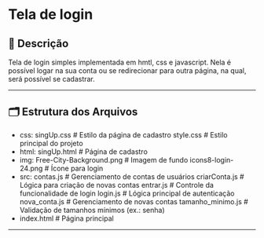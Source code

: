 # Tela de login

## 📄 Descrição
Tela de login simples implementada em hmtl, css e javascript. Nela é possível logar na sua conta ou se redirecionar para outra página, na qual, será possível se cadastrar.

---

## 🗂️ Estrutura dos Arquivos

- css:
   singUp.css        # Estilo da página de cadastro
   style.css         # Estilo principal do projeto
- html:
   singUp.html       # Página de cadastro
- img:
   Free-City-Background.png  # Imagem de fundo
   icons8-login-24.png       # Ícone para login
- src:
   contas.js         # Gerenciamento de contas de usuários
   criarConta.js     # Lógica para criação de novas contas
   entrar.js         # Controle da funcionalidade de login
   login.js          # Lógica principal de autenticação
   nova_conta.js     # Gerenciamento de novas contas
   tamanho_minimo.js # Validação de tamanhos mínimos (ex.: senha)
- index.html            # Página principal

---
